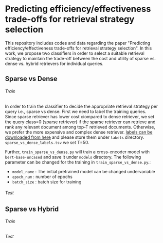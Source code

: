 # Predicting efficiency/effectiveness trade-offs for retrieval strategy selection
This repository includes codes and data regarding the paper "Predicting efficiency/effectiveness trade-offs for retrieval strategy selection".
In this work, we propose two classifiers in order to select a suitable retrieval strategy to maintain the trade-off between the cost and utility of  sparse vs. dense vs. hybrid retrievers for individual queries.

## Sparse vs Dense

###### Train
In order to train the classifier to decide the appropriate retrieval strategy per query i.e., sparse vs dense. First we need to label the training queries. Since sparse retriever has lower cost ciompared to dense retriever, we set the query class=0 (sparse retriever) if the sparse retriever can retrieve and rank any relevant document among top-T retrieved documents. Otherwise, we prefer the more expensive and complex dense retriever. [labels can be downloaded from here]() and please store them under ```labels``` directory. ```sparse_vs_dense_labels.tsv``` we set T=50. 

Further, ```train_sparse_vs_dense.py``` will train a cross-encoder model with ```bert-base-uncased``` and save it under ```models``` directory. The following parameter can be changed for the training  in ```train_sparse_vs_dense.py```.:
*  ```model_name``` : The initial pretrained model can be changed undervariable
*  ```epoch_num``` : number of epochs
*  ```batch_size``` : batch size for training

###### Test

## Sparse vs Hybrid

###### Train

###### Test

